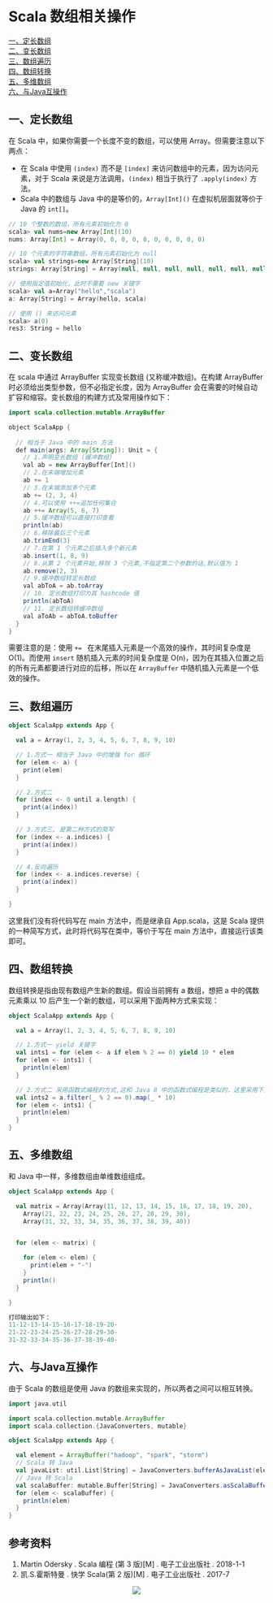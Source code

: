 # Scala 数组相关操作

<nav>
<a href="#一定长数组">一、定长数组</a><br/>
<a href="#二变长数组">二、变长数组</a><br/>
<a href="#三数组遍历">三、数组遍历</a><br/>
<a href="#四数组转换">四、数组转换</a><br/>
<a href="#五多维数组">五、多维数组</a><br/>
<a href="#六与Java互操作">六、与Java互操作</a><br/>
</nav>

## 一、定长数组

在 Scala 中，如果你需要一个长度不变的数组，可以使用 Array。但需要注意以下两点：

- 在 Scala 中使用 `(index)` 而不是 `[index]` 来访问数组中的元素，因为访问元素，对于 Scala 来说是方法调用，`(index)` 相当于执行了 `.apply(index)` 方法。
- Scala 中的数组与 Java 中的是等价的，`Array[Int]()` 在虚拟机层面就等价于 Java 的 `int[]`。

```scala
// 10 个整数的数组，所有元素初始化为 0
scala> val nums=new Array[Int](10)
nums: Array[Int] = Array(0, 0, 0, 0, 0, 0, 0, 0, 0, 0)

// 10 个元素的字符串数组，所有元素初始化为 null
scala> val strings=new Array[String](10)
strings: Array[String] = Array(null, null, null, null, null, null, null, null, null, null)

// 使用指定值初始化，此时不需要 new 关键字
scala> val a=Array("hello","scala")
a: Array[String] = Array(hello, scala)

// 使用 () 来访问元素
scala> a(0)
res3: String = hello
```

## 二、变长数组

在 scala 中通过 ArrayBuffer 实现变长数组 (又称缓冲数组)。在构建 ArrayBuffer 时必须给出类型参数，但不必指定长度，因为 ArrayBuffer 会在需要的时候自动扩容和缩容。变长数组的构建方式及常用操作如下：

```java
import scala.collection.mutable.ArrayBuffer

object ScalaApp {
    
  // 相当于 Java 中的 main 方法
  def main(args: Array[String]): Unit = {
    // 1.声明变长数组 (缓冲数组)
    val ab = new ArrayBuffer[Int]()
    // 2.在末端增加元素
    ab += 1
    // 3.在末端添加多个元素
    ab += (2, 3, 4)
    // 4.可以使用 ++=追加任何集合
    ab ++= Array(5, 6, 7)
    // 5.缓冲数组可以直接打印查看
    println(ab)
    // 6.移除最后三个元素
    ab.trimEnd(3)
    // 7.在第 1 个元素之后插入多个新元素
    ab.insert(1, 8, 9)
    // 8.从第 2 个元素开始,移除 3 个元素,不指定第二个参数的话,默认值为 1
    ab.remove(2, 3)
    // 9.缓冲数组转定长数组
    val abToA = ab.toArray
    // 10. 定长数组打印为其 hashcode 值
    println(abToA)
    // 11. 定长数组转缓冲数组
    val aToAb = abToA.toBuffer
  }
}
```

需要注意的是：使用 `+= ` 在末尾插入元素是一个高效的操作，其时间复杂度是 O(1)。而使用 `insert` 随机插入元素的时间复杂度是 O(n)，因为在其插入位置之后的所有元素都要进行对应的后移，所以在 `ArrayBuffer` 中随机插入元素是一个低效的操作。

## 三、数组遍历

```scala
object ScalaApp extends App {

  val a = Array(1, 2, 3, 4, 5, 6, 7, 8, 9, 10)

  // 1.方式一 相当于 Java 中的增强 for 循环
  for (elem <- a) {
    print(elem)
  }

  // 2.方式二
  for (index <- 0 until a.length) {
    print(a(index))
  }

  // 3.方式三, 是第二种方式的简写
  for (index <- a.indices) {
    print(a(index))
  }

  // 4.反向遍历
  for (index <- a.indices.reverse) {
    print(a(index))
  }

}
```

这里我们没有将代码写在 main 方法中，而是继承自 App.scala，这是 Scala 提供的一种简写方式，此时将代码写在类中，等价于写在 main 方法中，直接运行该类即可。



## 四、数组转换

数组转换是指由现有数组产生新的数组。假设当前拥有 a 数组，想把 a 中的偶数元素乘以 10 后产生一个新的数组，可以采用下面两种方式来实现：

```scala
object ScalaApp extends App {

  val a = Array(1, 2, 3, 4, 5, 6, 7, 8, 9, 10)

  // 1.方式一 yield 关键字
  val ints1 = for (elem <- a if elem % 2 == 0) yield 10 * elem
  for (elem <- ints1) {
    println(elem)
  }

  // 2.方式二 采用函数式编程的方式,这和 Java 8 中的函数式编程是类似的，这里采用下划线标表示其中的每个元素
  val ints2 = a.filter(_ % 2 == 0).map(_ * 10)
  for (elem <- ints1) {
    println(elem)
  }
}
```



## 五、多维数组

和 Java 中一样，多维数组由单维数组组成。

```scala
object ScalaApp extends App {

  val matrix = Array(Array(11, 12, 13, 14, 15, 16, 17, 18, 19, 20),
    Array(21, 22, 23, 24, 25, 26, 27, 28, 29, 30),
    Array(31, 32, 33, 34, 35, 36, 37, 38, 39, 40))


  for (elem <- matrix) {

    for (elem <- elem) {
      print(elem + "-")
    }
    println()
  }

}

打印输出如下：
11-12-13-14-15-16-17-18-19-20-
21-22-23-24-25-26-27-28-29-30-
31-32-33-34-35-36-37-38-39-40-
```



## 六、与Java互操作

由于 Scala 的数组是使用 Java 的数组来实现的，所以两者之间可以相互转换。

```scala
import java.util

import scala.collection.mutable.ArrayBuffer
import scala.collection.{JavaConverters, mutable}

object ScalaApp extends App {

  val element = ArrayBuffer("hadoop", "spark", "storm")
  // Scala 转 Java
  val javaList: util.List[String] = JavaConverters.bufferAsJavaList(element)
  // Java 转 Scala
  val scalaBuffer: mutable.Buffer[String] = JavaConverters.asScalaBuffer(javaList)
  for (elem <- scalaBuffer) {
    println(elem)
  }
}
```



## 参考资料

1. Martin Odersky . Scala 编程 (第 3 版)[M] . 电子工业出版社 . 2018-1-1  
2. 凯.S.霍斯特曼  . 快学 Scala(第 2 版)[M] . 电子工业出版社 . 2017-7


<div align="center"> <img  src="https://gitee.com/heibaiying/BigData-Notes/raw/master/pictures/weixin-desc.png"/> </div>